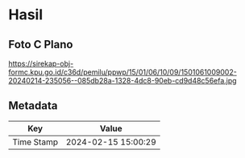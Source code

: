 # Hasil

## Foto C Plano

https://sirekap-obj-formc.kpu.go.id/c36d/pemilu/ppwp/15/01/06/10/09/1501061009002-20240214-235056--085db28a-1328-4dc8-90eb-cd9d48c56efa.jpg


## Metadata

| Key        | Value               |
| ---------- | ------------------- |
| Time Stamp | 2024-02-15 15:00:29 |



